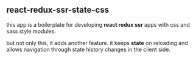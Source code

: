 ## react-redux-ssr-state-css

this app is a boilerplate for developing **react redux ssr** apps with css and sass style modules.

but not only this, it adds another feature. it keeps **state** on reloading and allows navigation through state history changes in the client side.
